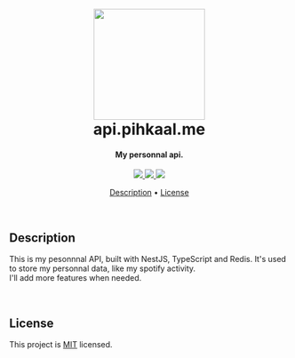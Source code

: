 <h1 align="center">
    <br>
    <img src="https://i.imgur.com/Eje7s64.png" width="200">
    <br>
    api.pihkaal.me
    <br>
</h1>

<h4 align="center">My personnal api.</h4>

<p align="center">
    <a href="https://nestjs.com">
        <img src="https://img.shields.io/badge/nestjs-e91341?style=for-the-badge&logo=nestjs&logoColor=white">
    </a>
    <a href="https://typescriptlang.org">
        <img src="https://img.shields.io/badge/TypeScript-007acc?style=for-the-badge&logo=typescript&logoColor=white">
    </a>
    <a href="https://redis.io">
        <img src="https://img.shields.io/badge/redis-ff4438?style=for-the-badge&logo=redis&logoColor=white">
    </a>
</p>

<p align="center" id="links">
    <a href="#description">Description</a> •
    <a href="#license">License</a>
</p>

<br>

## Description

This is my pesonnnal API, built with NestJS, TypeScript and Redis. It's used to store my personnal data, like my spotify activity.  
I'll add more features when needed.

<br>

## License

This project is <a href="https://opensource.org/licenses/MIT">MIT</a> licensed.
